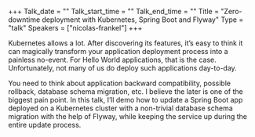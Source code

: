 +++
Talk_date = ""
Talk_start_time = ""
Talk_end_time = ""
Title = "Zero-downtime deployment with Kubernetes, Spring Boot and Flyway"
Type = "talk"
Speakers = ["nicolas-frankel"]
+++

Kubernetes allows a lot. After discovering its features, it’s easy to think it can magically transform your application deployment process into a painless no-event. For Hello World applications, that is the case. Unfortunately, not many of us do deploy such applications day-to-day.

You need to think about application backward compatibility, possible rollback, database schema migration, etc. I believe the later is one of the biggest pain point. In this talk, I’ll demo how to update a Spring Boot app deployed on a Kubernetes cluster with a non-trivial database schema migration with the help of Flyway, while keeping the service up during the entire update process.